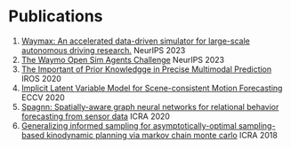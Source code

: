# Publications
1. [Waymax: An accelerated data-driven simulator for large-scale autonomous driving research.](https://proceedings.neurips.cc/paper_files/paper/2023/hash/1838feeb71c4b4ea524d0df2f7074245-Abstract-Datasets_and_Benchmarks.html) NeurIPS 2023
2. [The Waymo Open Sim Agents Challenge](https://proceedings.neurips.cc/paper_files/paper/2023/hash/b96ce67b2f2d45e4ab315e13a6b5b9c5-Abstract-Datasets_and_Benchmarks.html) NeurIPS 2023
3. [The Important of Prior Knowledgge in Precise Multimodal Prediction](https://ieeexplore.ieee.org/abstract/document/9341199/) IROS 2020
4. [Implicit Latent Variable Model for Scene-consistent Motion Forecasting](https://link.springer.com/chapter/10.1007/978-3-030-58592-1_37) ECCV 2020
5. [Spagnn: Spatially-aware graph neural networks for relational behavior forecasting from sensor data](https://ieeexplore.ieee.org/abstract/document/9196697/) ICRA 2020
6. [Generalizing informed sampling for asymptotically-optimal sampling-based kinodynamic planning via markov chain monte carlo](https://ieeexplore.ieee.org/abstract/document/8460188/) ICRA 2018